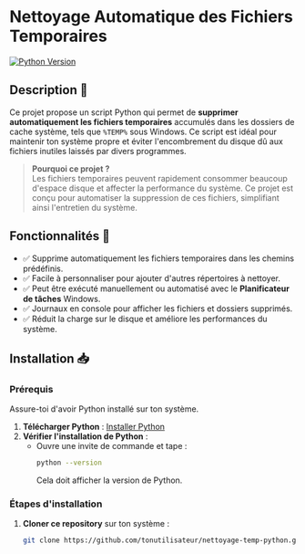 # Nettoyage Automatique des Fichiers Temporaires

[![Python Version](https://img.shields.io/badge/python-3.9%2B-blue)](https://www.python.org/downloads/)

## Description 📄

Ce projet propose un script Python qui permet de **supprimer automatiquement les fichiers temporaires** accumulés dans les dossiers de cache système, tels que `%TEMP%` sous Windows. Ce script est idéal pour maintenir ton système propre et éviter l'encombrement du disque dû aux fichiers inutiles laissés par divers programmes.

> **Pourquoi ce projet ?**  
> Les fichiers temporaires peuvent rapidement consommer beaucoup d'espace disque et affecter la performance du système. Ce projet est conçu pour automatiser la suppression de ces fichiers, simplifiant ainsi l'entretien du système.

## Fonctionnalités 🔧

- ✅ Supprime automatiquement les fichiers temporaires dans les chemins prédéfinis.
- ✅ Facile à personnaliser pour ajouter d'autres répertoires à nettoyer.
- ✅ Peut être exécuté manuellement ou automatisé avec le **Planificateur de tâches** Windows.
- ✅ Journaux en console pour afficher les fichiers et dossiers supprimés.
- ✅ Réduit la charge sur le disque et améliore les performances du système.

## Installation 📥

### Prérequis

Assure-toi d'avoir Python installé sur ton système.

1. **Télécharger Python** : [Installer Python](https://www.python.org/downloads/)
2. **Vérifier l'installation de Python** :
   - Ouvre une invite de commande et tape :
     ```bash
     python --version
     ```
     Cela doit afficher la version de Python.

### Étapes d'installation

1. **Cloner ce repository** sur ton système :
   ```bash
   git clone https://github.com/tonutilisateur/nettoyage-temp-python.git
